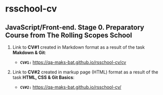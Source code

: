 # rsschool-cv

## JavaScript/Front-end. Stage 0. Preparatory Course from  The Rolling Scopes School

1. Link to **CV#1**  created in Markdown format as a result of the task **Makdown & Git**:
   * **`CV#1:`** <https://qa-maks-bat.github.io/rsschool-cv/cv>

2. Link to **CV#2** created in markup page (HTML) format as a result of the task **HTML, CSS & Git Basics**:
   * **`CV#2:`** <https://qa-maks-bat.github.io/rsschool-cv/>
